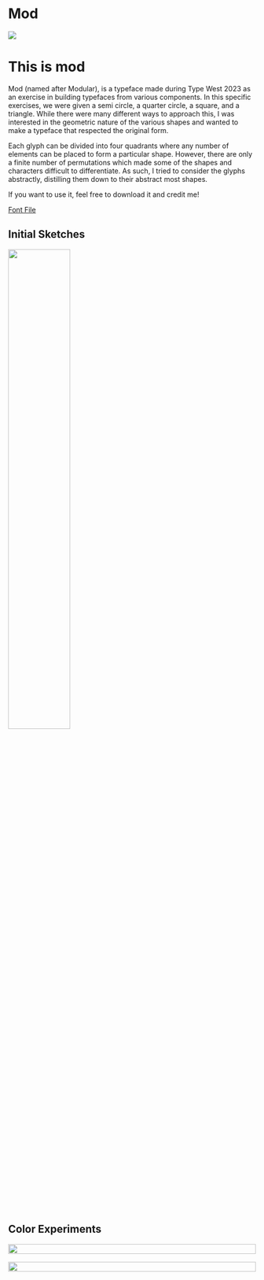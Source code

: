 # Mod

<div  class="header-image">
    <img src="/thumbnails/mod.png" >
</div>

<h1 class="mod">This is mod</h1>

Mod (named after Modular), is a typeface made during Type West 2023 as an exercise in building typefaces from various components. In this specific exercises, we were given a semi circle, a quarter circle, a square, and a triangle. While there were many different ways to approach this, I was interested in the geometric nature of the various shapes and wanted to make a typeface that respected the original form.

Each glyph can be divided into four quadrants where any number of elements can be placed to form a particular shape. However, there are only a finite number of permutations which made some of the shapes and characters difficult to differentiate. As such, I tried to consider the glyphs abstractly, distilling them down to their abstract most shapes.

If you want to use it, feel free to download it and credit me!

<a href="/projects/mod/Mod-Regular.otf" target="_blank">Font File</a>

## Initial Sketches

<img src="/projects/mod/sketch.png" width="50%">

## Color Experiments

<div style="display:flex; flex-direction:column; gap:1rem">
<img src="/projects/mod/color1.png" width="100%">
<img src="/projects/mod/color2.png" width="100%">
</div>
